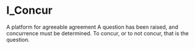 # I_Concur
A platform for agreeable agreement
A question has been raised, and concurrence must be determined. To concur, or to not concur, that is the question.
